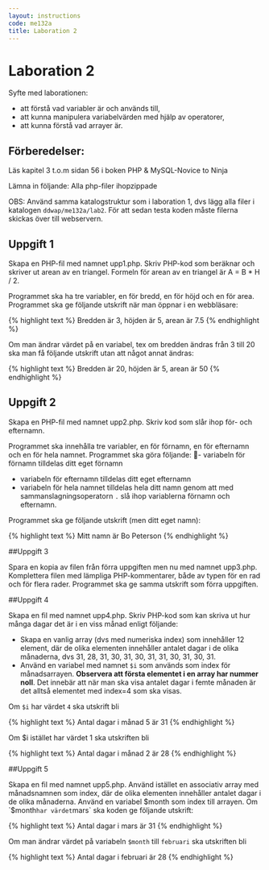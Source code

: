 ```yaml
---
layout: instructions
code: me132a
title: Laboration 2
---
```


# Laboration 2

Syfte med laborationen:

- att förstå vad variabler är och används till,
- att kunna manipulera variabelvärden med hjälp av operatorer,
- att kunna förstå vad arrayer är.

## Förberedelser:

Läs kapitel 3 t.o.m sidan 56 i boken PHP & MySQL-Novice to Ninja

Lämna in följande: Alla php-filer ihopzippade

OBS: Använd samma katalogstruktur som i laboration 1, dvs lägg alla filer i katalogen `ddwap/me132a/lab2`. För att sedan testa koden måste filerna skickas över till webservern.

## Uppgift 1

Skapa en PHP-fil med namnet upp1.php. Skriv PHP-kod som beräknar och skriver ut arean av en triangel. Formeln för arean av en triangel är A = B * H / 2. 

Programmet ska ha tre variabler, en för bredd, en för höjd och en för area. Programmet ska ge följande utskrift när man öppnar i en webbläsare:

{% highlight text %}
Bredden är 3, höjden är 5, arean är 7.5
{% endhighlight %}

Om man ändrar värdet på en variabel, tex om bredden ändras från 3 till 20 ska man få följande utskrift utan att något annat ändras:

{% highlight text %}
Bredden är 20, höjden är 5, arean är 50
{% endhighlight %}

## Uppgift 2
Skapa en PHP-fil med namnet upp2.php. Skriv kod som slår ihop för- och efternamn.  

Programmet ska innehålla tre variabler, en för förnamn, en för efternamn och en för hela namnet. Programmet ska göra följande:
- variabeln för förnamn tilldelas ditt eget förnamn
- variabeln för efternamn tilldelas ditt eget efternamn
- variabeln för hela namnet tilldelas hela ditt namn genom att med sammanslagningsoperatorn `.` slå ihop variablerna förnamn och efternamn. 

Programmet ska ge följande utskrift (men ditt eget namn):

{% highlight text %}
Mitt namn är Bo Peterson
{% endhighlight %}

##Uppgift 3

Spara en kopia av filen från förra uppgiften men nu med namnet upp3.php. Komplettera filen med lämpliga PHP-kommentarer, både av typen för en rad och för flera rader. Programmet ska ge samma utskrift som förra uppgiften.  

##Uppgift 4

Skapa en fil med namnet upp4.php. Skriv PHP-kod som kan skriva ut hur många dagar det är i en viss månad enligt följande:

- Skapa en vanlig array (dvs med numeriska index) som innehåller 12 element, där de olika elementen innehåller antalet dagar i de olika månaderna, dvs 31, 28, 31, 30, 31, 30, 31, 31, 30, 31, 30, 31.
- Använd en variabel med namnet `$i` som används som index för månadsarrayen. **Observera att första elementet i en array har nummer noll**. Det innebär att när man ska visa antalet dagar i femte månaden är det alltså elementet med index=4 som ska visas.

Om `$i` har värdet `4` ska utskrift bli

{% highlight text %}
Antal dagar i månad 5 är 31
{% endhighlight %} 

Om $i istället har värdet 1 ska utskriften bli

{% highlight text %}
Antal dagar i månad 2 är 28
{% endhighlight %} 
 
##Uppgift 5

Skapa en fil med namnet upp5.php. Använd istället en associativ array med månadsnamnen som index, där de olika elementen innehåller antalet dagar i de olika månaderna. Använd en variabel $month som index till arrayen. Om `$month` har värdet `mars` ska koden ge följande utskrift:

{% highlight text %}
Antal dagar i mars är 31
{% endhighlight %}

Om man ändrar värdet på variabeln `$month` till `februari` ska utskriften bli

{% highlight text %}
Antal dagar i februari är 28
{% endhighlight %}
